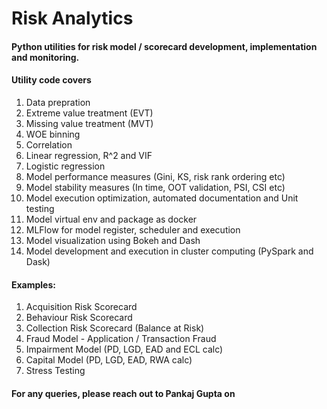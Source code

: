 # Risk Analytics
#### Python utilities for risk model / scorecard development, implementation and monitoring.  

#### Utility code covers  
1.  Data prepration 
2.  Extreme value treatment (EVT) 
3.  Missing value treatment (MVT) 
4.  WOE binning 
5.  Correlation 
6.  Linear regression, R^2 and VIF 
7.  Logistic regression 
8.  Model performance measures (Gini, KS, risk rank ordering etc) 
9.  Model stability measures (In time, OOT validation, PSI, CSI etc) 
10. Model execution optimization, automated documentation and Unit testing 
11. Model virtual env and package as docker 
12. MLFlow for model register, scheduler and execution 
13. Model visualization using Bokeh and Dash 
14. Model development and execution in cluster computing (PySpark and Dask)  

#### Examples: 
1. Acquisition Risk Scorecard 
2. Behaviour Risk Scorecard 
3. Collection Risk Scorecard (Balance at Risk) 
4. Fraud Model - Application / Transaction Fraud  
5. Impairment Model (PD, LGD, EAD and ECL calc) 
6. Capital Model (PD, LGD, EAD, RWA calc) 
7. Stress Testing


#### For any queries, please reach out to Pankaj Gupta on
